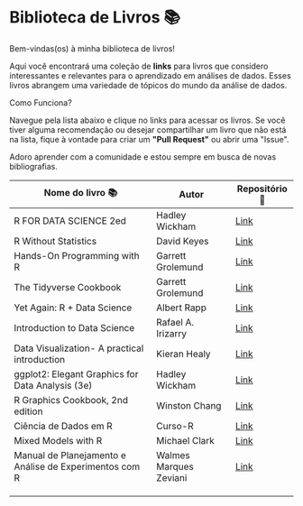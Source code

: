 
# Biblioteca de Livros 📚

Bem-vindas(os) à minha biblioteca de livros!

Aqui você encontrará uma coleção de **links** para livros que considero interessantes e relevantes para o aprendizado em análises de dados. Esses livros abrangem uma variedade de tópicos do mundo da análise de dados.

Como Funciona?

Navegue pela lista abaixo e clique no links para acessar os livros. Se você tiver alguma recomendação ou desejar compartilhar um livro que não está na lista, fique à vontade para criar um **"Pull Request"** ou abrir uma "Issue". 

Adoro aprender com a comunidade e estou sempre em busca de novas bibliografias.


| **Nome do livro 📚**                                   | Autor                  | Repositório 🔎                                                  |
|-------------------------------|----------------------|------------------|
| R FOR DATA SCIENCE 2ed                                 | Hadley Wickham         | [Link](https://r4ds.hadley.nz/#acknowledgements)                |
| R Without Statistics                                   | David Keyes            | [Link](https://book.rwithoutstatistics.com/index.html)          |
| Hands-On Programming with R                            | Garrett Grolemund      | [Link](https://rstudio-education.github.io/hopr/)               |
| The Tidyverse Cookbook                                 | Garrett Grolemund      | [Link](https://rstudio-education.github.io/tidyverse-cookbook/) |
| Yet Again: R + Data Science                            | Albert Rapp            | [Link](https://yards.albert-rapp.de/)                           |
| Introduction to Data Science                           | Rafael A. Irizarry     | [Link](https://rafalab.dfci.harvard.edu/dsbook/)                |
| Data Visualization- A practical introduction           | Kieran Healy           | [Link](https://socviz.co/index.html#preface)                    |
| ggplot2: Elegant Graphics for Data Analysis (3e)       | Hadley Wickham         | [Link](https://ggplot2-book.org/)                               |
| R Graphics Cookbook, 2nd edition                       |  Winston Chang         | [Link](https://r-graphics.org/)                                 |
| Ciência de Dados em R                                  | Curso-R                | [Link](https://livro.curso-r.com/index.html)                    |
| Mixed Models with R                                    | Michael Clark          | [Link](https://livro.curso-r.com/index.html)                    |
| Manual de Planejamento e Análise de Experimentos com R | Walmes Marques Zeviani | [Link](http://leg.ufpr.br/~walmes/mpaer/index.html)             |
|                                                        |                        |                                                                 |
|                                                        |                        |                                                                 |
|                                                        |                        |                                                                 |












